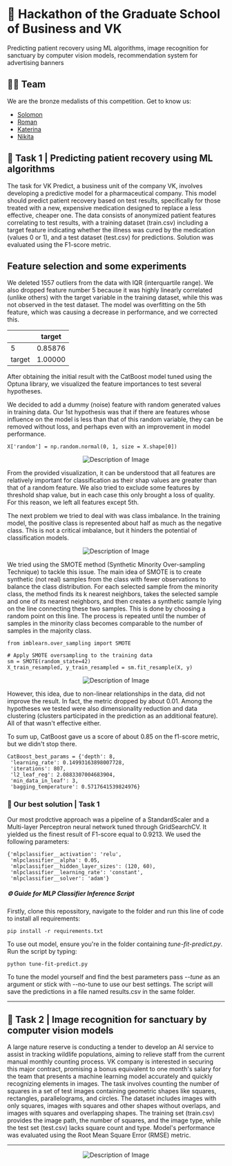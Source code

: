 # 🥉 Hackathon of the Graduate School of Business and VK   
Predicting patient recovery using ML algorithms, image recognition for sanctuary by computer vision models, recommendation system for advertising banners 

## 🦸‍♂️ Team
We are the bronze medalists of this competition. 
Get to know us:
- [Solomon](https://github.com/veidlink)
- [Roman](https://github.com/rtccreator)
- [Katerina](https://github.com/dekatrine)
- [Nikita](https://github.com/AnalyseOptimize)

## 🎯 Task 1 | Predicting patient recovery using ML algorithms


The task for VK Predict, a business unit of the company VK, involves developing a predictive model for a pharmaceutical company. This model should predict patient recovery based on test results, specifically for those treated with a new, expensive medication designed to replace a less effective, cheaper one. The data consists of anonymized patient features correlating to test results, with a training dataset (train.csv) including a target feature indicating whether the illness was cured by the medication (values 0 or 1), and a test dataset (test.csv) for predictions. Solution was evaluated using the F1-score metric.

## Feature selection and some experiments 


We deleted 1557 outliers from the data with IQR (interquartile range). We also dropped feature number 5 because it was highly linearly correlated (unlike others) with the target variable in the training dataset, while this was not observed in the test dataset. The model was overfitting on the 5th feature, which was causing a decrease in performance, and we corrected this.

|   | target |
|---|--------|
| 5 | 0.85876|
| target | 1.00000|

After obtaining the initial result with the CatBoost model tuned using the Optuna library, we visualized the feature importances to test several hypotheses. 

We decided to add a dummy (noise) feature with random generated values in training data. Our 1st hypothesis was that if there are features whose influence on the model is less than that of this random variable, they can be removed without loss, and perhaps even with an improvement in model performance.


```
X['random'] = np.random.normal(0, 1, size = X.shape[0])
```


<p align="center">
  <img src="https://github.com/veidlink/Hackathon-of-the-Graduate-School-of-Business-and-VK/assets/137414808/e0082d63-e0bd-49ff-b896-540c835801b7" alt="Description of Image">
</p>


From the provided visualization, it can be understood that all features are relatively important for classification as their shap values are greater than that of a random feature. We also tried to exclude some features by threshold shap value, but in each case this only brought a loss of quality. For this reason, we left all features except 5th. 

The next problem we tried to deal with was class imbalance. In the training model, the positive class is represented about half as much as the negative class. This is not a critical imbalance, but it hinders the potential of classification models.

<p align="center">
  <img src="https://github.com/veidlink/Hackathon-of-the-Graduate-School-of-Business-and-VK/assets/137414808/f0e53f2e-700f-4bd0-929c-53e2fe32f0d2" alt="Description of Image">
</p>

We tried using the SMOTE method (Synthetic Minority Over-sampling Technique) to tackle this issue. The main idea of SMOTE is to create synthetic (not real) samples from the class with fewer observations to balance the class distribution. For each selected sample from the minority class, the method finds its k nearest neighbors, takes the selected sample and one of its nearest neighbors, and then creates a synthetic sample lying on the line connecting these two samples. This is done by choosing a random point on this line. The process is repeated until the number of samples in the minority class becomes comparable to the number of samples in the majority class.

```
from imblearn.over_sampling import SMOTE

# Apply SMOTE oversampling to the training data
sm = SMOTE(random_state=42)
X_train_resampled, y_train_resampled = sm.fit_resample(X, y)
```


<p align="center">
  <img src="https://github.com/veidlink/Hackathon-of-the-Graduate-School-of-Business-and-VK/assets/137414808/47ce0bde-1a4b-4aac-bcf7-a786db99987c" alt="Description of Image">
</p>


However, this idea, due to non-linear relationships in the data, did not improve the result. In fact, the metric dropped by about 0.01. Among the hypotheses we tested were also dimensionality reduction and data clustering (clusters participated in the prediction as an additional feature). All of that wasn't effective either.


To sum up, CatBoost gave us a score of about 0.85 on the f1-score metric, but we didn't stop there.

```
CatBoost_best_params = {'depth': 8,
 'learning_rate': 0.14993163898007728,
 'iterations': 807,
 'l2_leaf_reg': 2.0883307004683904,
 'min_data_in_leaf': 3,
 'bagging_temperature': 0.5717641539824976}
```

### 📝 Our best solution | Task 1

Our most prodctive approach was a pipeline of a StandardScaler and a Multi-layer Perceptron neural network tuned through GridSearchCV. It yielded us the finest result of F1-score equal to 0.9213. 
We used the following parameters:

```
{'mlpclassifier__activation': 'relu',
 'mlpclassifier__alpha': 0.05,
 'mlpclassifier__hidden_layer_sizes': (120, 60),
 'mlpclassifier__learning_rate': 'constant',
 'mlpclassifier__solver': 'adam'}
```

##### ⚙️  Guide for MLP Classifier Inference Script

Firstly, clone this repossitory, navigate to the folder and run this line of code to install all requirements:


```
pip install -r requirements.txt
```

To use out model, ensure you're in the folder containing *tune-fit-predict.py*. Run the script by typing:

```
python tune-fit-predict.py
``` 


To tune the model yourself and find the best parameters pass _--tune_ as an argument or stick with --no-tune to use our best settings. The script will save the predictions in a file named results.csv in the same folder.

---


## 🎯 Task 2 | Image recognition for sanctuary by computer vision models

A large nature reserve is conducting a tender to develop an AI service to assist in tracking wildlife populations, aiming to relieve staff from the current manual monthly counting process. VK company is interested in securing this major contract, promising a bonus equivalent to one month's salary for the team that presents a machine learning model accurately and quickly recognizing elements in images. The task involves counting the number of squares in a set of test images containing geometric shapes like squares, rectangles, parallelograms, and circles. The dataset includes images with only squares, images with squares and other shapes without overlaps, and images with squares and overlapping shapes. The training set (train.csv) provides the image path, the number of squares, and the image type, while the test set (test.csv) lacks square count and type. Model's performance was evaluated using the Root Mean Square Error (RMSE) metric.

---

<p align="center">
  <img src="https://github.com/veidlink/Hackathon-of-the-Graduate-School-of-Business-and-VK/assets/137414808/077b38da-ed84-47b2-ba16-5fa8f2ad3211" alt="Description of Image">
</p>


